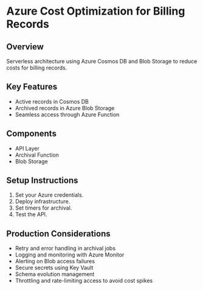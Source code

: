 # Azure Cost Optimization for Billing Records

## Overview
Serverless architecture using Azure Cosmos DB and Blob Storage to reduce costs for billing records.

## Key Features
- Active records in Cosmos DB
- Archived records in Azure Blob Storage
- Seamless access through Azure Function

## Components
- API Layer
- Archival Function
- Blob Storage

## Setup Instructions
1. Set your Azure credentials.
2. Deploy infrastructure.
3. Set timers for archival.
4. Test the API.


## Production Considerations
- Retry and error handling in archival jobs
- Logging and monitoring with Azure Monitor
- Alerting on Blob access failures
- Secure secrets using Key Vault
- Schema evolution management
- Throttling and rate-limiting access to avoid cost spikes
